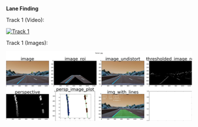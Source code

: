 **Lane Finding**

Track 1 (Video):

[![Track 1](http://img.youtube.com/vi/I8jvc2j2fCQ/0.jpg)](https://youtu.be/I8jvc2j2fCQ "Track 1 Results")

Track 1 (Images):

![Track 1 Processing Pipeline](./data/output_images/detection-pipeline/frame-1.jpg)

